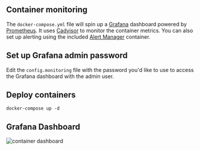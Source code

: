 ## Container monitoring

The `docker-compose.yml` file will spin up a [Grafana](https://grafana.com/) dashboard powered by [Prometheus](https://prometheus.io/). It uses [Cadvisor](https://github.com/google/cadvisor) to monitor the container metrics. You can also set up alerting using the included [Alert Manager](https://prometheus.io/docs/alerting/alertmanager/) container. 

## Set up Grafana admin password
Edit the `config.monitoring` file with the password you'd like to use to access the Grafana dashboard with the admin user.

## Deploy containers

`docker-compose up -d`

## Grafana Dashboard

![container dashboard](https://dsc.cloud/quickshare/dashboard.png)
